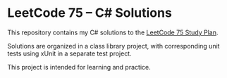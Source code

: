 # LeetCode 75 – C# Solutions

This repository contains my C# solutions to the [LeetCode 75 Study Plan](https://leetcode.com/studyplan/leetcode-75/).

Solutions are organized in a class library project, with corresponding unit tests using xUnit in a separate test project.

This project is intended for learning and practice.